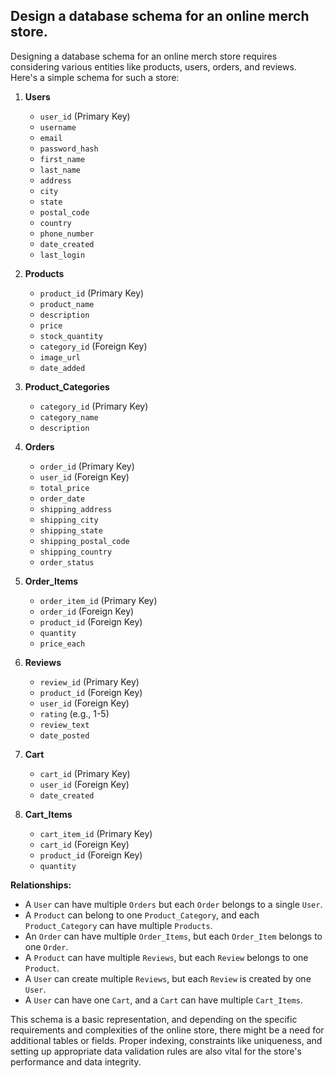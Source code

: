 ## Design a database schema for an online merch store.

Designing a database schema for an online merch store requires considering various entities like products, users, orders, and reviews. Here's a simple schema for such a store:

1. **Users**
    - `user_id` (Primary Key)
    - `username`
    - `email`
    - `password_hash`
    - `first_name`
    - `last_name`
    - `address`
    - `city`
    - `state`
    - `postal_code`
    - `country`
    - `phone_number`
    - `date_created`
    - `last_login`

2. **Products**
    - `product_id` (Primary Key)
    - `product_name`
    - `description`
    - `price`
    - `stock_quantity`
    - `category_id` (Foreign Key)
    - `image_url`
    - `date_added`

3. **Product_Categories**
    - `category_id` (Primary Key)
    - `category_name`
    - `description`

4. **Orders**
    - `order_id` (Primary Key)
    - `user_id` (Foreign Key)
    - `total_price`
    - `order_date`
    - `shipping_address`
    - `shipping_city`
    - `shipping_state`
    - `shipping_postal_code`
    - `shipping_country`
    - `order_status`

5. **Order_Items**
    - `order_item_id` (Primary Key)
    - `order_id` (Foreign Key)
    - `product_id` (Foreign Key)
    - `quantity`
    - `price_each`

6. **Reviews**
    - `review_id` (Primary Key)
    - `product_id` (Foreign Key)
    - `user_id` (Foreign Key)
    - `rating` (e.g., 1-5)
    - `review_text`
    - `date_posted`

7. **Cart**
    - `cart_id` (Primary Key)
    - `user_id` (Foreign Key)
    - `date_created`

8. **Cart_Items**
    - `cart_item_id` (Primary Key)
    - `cart_id` (Foreign Key)
    - `product_id` (Foreign Key)
    - `quantity`

**Relationships:**

- A `User` can have multiple `Orders` but each `Order` belongs to a single `User`.
- A `Product` can belong to one `Product_Category`, and each `Product_Category` can have multiple `Products`.
- An `Order` can have multiple `Order_Items`, but each `Order_Item` belongs to one `Order`.
- A `Product` can have multiple `Reviews`, but each `Review` belongs to one `Product`.
- A `User` can create multiple `Reviews`, but each `Review` is created by one `User`.
- A `User` can have one `Cart`, and a `Cart` can have multiple `Cart_Items`.

This schema is a basic representation, and depending on the specific requirements and complexities of the online store, there might be a need for additional tables or fields. Proper indexing, constraints like uniqueness, and setting up appropriate data validation rules are also vital for the store's performance and data integrity.
